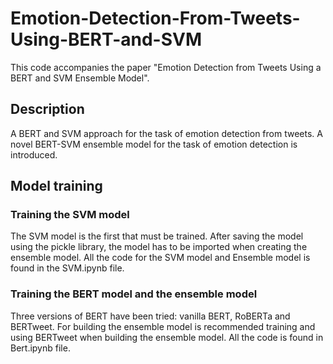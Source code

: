 # Emotion-Detection-From-Tweets-Using-BERT-and-SVM

This code accompanies the paper "Emotion Detection from Tweets Using a BERT and SVM Ensemble Model".

## Description

A BERT and SVM approach for the task of emotion detection from tweets. A novel BERT-SVM ensemble model for the task of emotion detection is introduced.


## Model training

### Training the SVM model

The SVM model is the first that must be trained. After saving the model using the pickle library, the model has to be imported when creating the ensemble model.
All the code for the SVM model and Ensemble model is found in the SVM.ipynb file.

### Training the BERT model and the ensemble model
Three versions of BERT have been tried: vanilla BERT, RoBERTa and BERTweet.
For building the ensemble model is recommended training and using BERTweet when building the ensemble model.
All the code is found in Bert.ipynb file.
